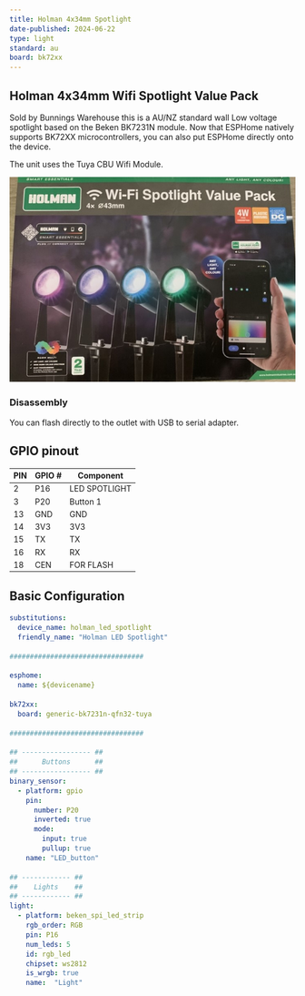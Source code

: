 ```yaml
---
title: Holman 4x34mm Spotlight
date-published: 2024-06-22
type: light
standard: au
board: bk72xx
---
```


## Holman 4x34mm Wifi Spotlight Value Pack

Sold by Bunnings Warehouse this is a AU/NZ standard wall Low voltage spotlight based on the Beken BK7231N module. Now that ESPHome natively supports BK72XX microcontrollers, you can also put ESPHome directly onto the device.

The unit uses the Tuya CBU Wifi Module.

![alt text](led.jpg "LED Spotlight")

### Disassembly

You can flash directly to the outlet with USB to serial adapter.

## GPIO pinout

| PIN | GPIO # |   Component   |
|-----|--------|---------------|
|  2  | P16    | LED SPOTLIGHT |
|  3  | P20    |      Button 1 |
| 13  | GND    |        GND    |
| 14  | 3V3    |         3V3   |
| 15  | TX     |         TX    |
| 16  | RX     |         RX    |
| 18  | CEN    |   FOR FLASH   |

## Basic Configuration

```yaml
substitutions:
  device_name: holman_led_spotlight
  friendly_name: "Holman LED Spotlight"

#################################

esphome:
  name: ${devicename}

bk72xx:
  board: generic-bk7231n-qfn32-tuya

#################################

## ----------------- ##
##      Buttons      ##
## ----------------- ##
binary_sensor:
  - platform: gpio
    pin:
      number: P20
      inverted: true
      mode:
        input: true
        pullup: true
    name: "LED_button"

## ------------ ##
##    Lights    ##
## ------------ ##
light:
  - platform: beken_spi_led_strip
    rgb_order: RGB
    pin: P16
    num_leds: 5
    id: rgb_led
    chipset: ws2812
    is_wrgb: true
    name:  "Light"
```
